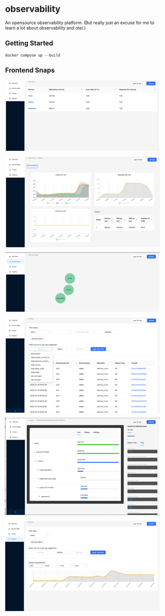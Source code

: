 # observability

An opensource observability platform. (But really just an excuse for me to learn a lot about observability and otel.)

## Getting Started

```
docker compose up --build
```

## Frontend Snaps

![Services](docs/images/services.png)

![Service](docs/images/service.png)

![Map](docs/images/map.png)

![Spans](docs/images/spans.png)

![Trace](docs/images/trace.png)

![Explore](docs/images/explore.png)
